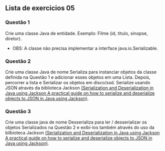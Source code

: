 <h2>Lista de exercicios 05</h2>

<h3>Questão 1</h3>

<p>
Crie uma classe Java de entidade. Exemplo: Filme (id, titulo, sinopse, diretor).
    <ul>
        <li>
            OBS: A classe não precisa implementar a interface java.io.Serializable.
        </li>
    </ul>
</p>

<h3>Questão 2</h3>

<p>
Crie uma classe Java de nome Serializa para instanciar objetos da classe definida na Questão 1 e adicionar esses objetos em uma Lista. Depois, percorrer a lista e Serializar os objetos em disco/ssd. Serialize usando JSON através da biblioteca Jackson <a href="https://blog.codeminer42.com/serialization-and-deserialization-in-java-using-jackson/">(Serialization and Deserialization in Java using Jackson A practical guide on how to serialize and deserialize objects to JSON in Java using Jackson)</a>.
</p>

<h3>Questão 3</h3>

<p>
Crie uma classe java de nome Desserializa para ler / desserializar os objetos Serializados na Questão 2 e exibi-los também através do uso da bilbioteca Jackson <a href="https://blog.codeminer42.com/serialization-and-deserialization-in-java-using-jackson/">(Serialization and Deserialization in Java using Jackson A practical guide on how to serialize and deserialize objects to JSON in Java using Jackson)</a>.
</p>
